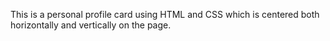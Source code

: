 This is a personal profile card using HTML and CSS which is centered both horizontally and vertically on the page.

